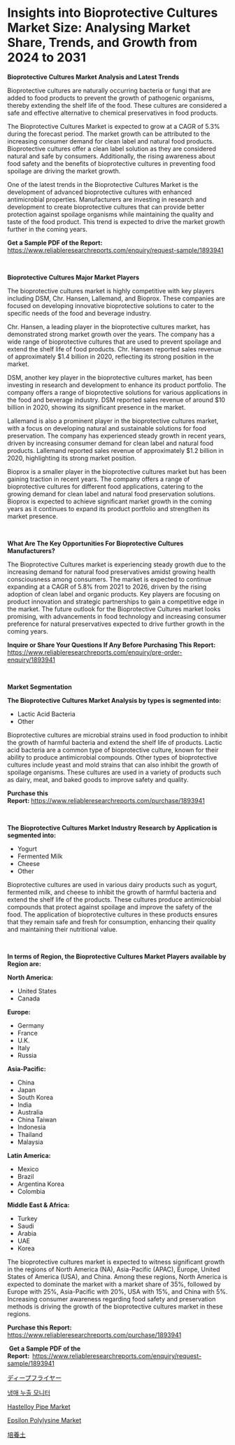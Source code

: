 <p><h1>Insights into Bioprotective Cultures Market Size: Analysing Market Share, Trends, and Growth from 2024 to 2031</h1></p><p><strong>Bioprotective Cultures Market Analysis and Latest Trends</strong></p>
<p><p>Bioprotective cultures are naturally occurring bacteria or fungi that are added to food products to prevent the growth of pathogenic organisms, thereby extending the shelf life of the food. These cultures are considered a safe and effective alternative to chemical preservatives in food products.</p><p>The Bioprotective Cultures Market is expected to grow at a CAGR of 5.3% during the forecast period. The market growth can be attributed to the increasing consumer demand for clean label and natural food products. Bioprotective cultures offer a clean label solution as they are considered natural and safe by consumers. Additionally, the rising awareness about food safety and the benefits of bioprotective cultures in preventing food spoilage are driving the market growth.</p><p>One of the latest trends in the Bioprotective Cultures Market is the development of advanced bioprotective cultures with enhanced antimicrobial properties. Manufacturers are investing in research and development to create bioprotective cultures that can provide better protection against spoilage organisms while maintaining the quality and taste of the food product. This trend is expected to drive the market growth further in the coming years.</p></p>
<p><strong>Get a Sample PDF of the Report:&nbsp;</strong> <a href="https://www.reliableresearchreports.com/enquiry/request-sample/1893941">https://www.reliableresearchreports.com/enquiry/request-sample/1893941</a></p>
<p>&nbsp;</p>
<p><strong>Bioprotective Cultures Major Market Players</strong></p>
<p><p>The bioprotective cultures market is highly competitive with key players including DSM, Chr. Hansen, Lallemand, and Bioprox. These companies are focused on developing innovative bioprotective solutions to cater to the specific needs of the food and beverage industry.</p><p>Chr. Hansen, a leading player in the bioprotective cultures market, has demonstrated strong market growth over the years. The company has a wide range of bioprotective cultures that are used to prevent spoilage and extend the shelf life of food products. Chr. Hansen reported sales revenue of approximately $1.4 billion in 2020, reflecting its strong position in the market.</p><p>DSM, another key player in the bioprotective cultures market, has been investing in research and development to enhance its product portfolio. The company offers a range of bioprotective solutions for various applications in the food and beverage industry. DSM reported sales revenue of around $10 billion in 2020, showing its significant presence in the market.</p><p>Lallemand is also a prominent player in the bioprotective cultures market, with a focus on developing natural and sustainable solutions for food preservation. The company has experienced steady growth in recent years, driven by increasing consumer demand for clean label and natural food products. Lallemand reported sales revenue of approximately $1.2 billion in 2020, highlighting its strong market position.</p><p>Bioprox is a smaller player in the bioprotective cultures market but has been gaining traction in recent years. The company offers a range of bioprotective cultures for different food applications, catering to the growing demand for clean label and natural food preservation solutions. Bioprox is expected to achieve significant market growth in the coming years as it continues to expand its product portfolio and strengthen its market presence.</p></p>
<p>&nbsp;</p>
<p><strong>What Are The Key Opportunities For Bioprotective Cultures Manufacturers?</strong></p>
<p><p>The Bioprotective Cultures market is experiencing steady growth due to the increasing demand for natural food preservatives amidst growing health consciousness among consumers. The market is expected to continue expanding at a CAGR of 5.8% from 2021 to 2026, driven by the rising adoption of clean label and organic products. Key players are focusing on product innovation and strategic partnerships to gain a competitive edge in the market. The future outlook for the Bioprotective Cultures market looks promising, with advancements in food technology and increasing consumer preference for natural preservatives expected to drive further growth in the coming years.</p></p>
<p><strong>Inquire or Share Your Questions If Any Before Purchasing This Report:</strong> <a href="https://www.reliableresearchreports.com/enquiry/pre-order-enquiry/1893941">https://www.reliableresearchreports.com/enquiry/pre-order-enquiry/1893941</a></p>
<p>&nbsp;</p>
<p><strong>Market Segmentation</strong></p>
<p><strong>The Bioprotective Cultures Market Analysis by types is segmented into:</strong></p>
<p><ul><li>Lactic Acid Bacteria</li><li>Other</li></ul></p>
<p><p>Bioprotective cultures are microbial strains used in food production to inhibit the growth of harmful bacteria and extend the shelf life of products. Lactic acid bacteria are a common type of bioprotective culture, known for their ability to produce antimicrobial compounds. Other types of bioprotective cultures include yeast and mold strains that can also inhibit the growth of spoilage organisms. These cultures are used in a variety of products such as dairy, meat, and baked goods to improve safety and quality.</p></p>
<p><strong>Purchase this Report:&nbsp;</strong><a href="https://www.reliableresearchreports.com/purchase/1893941">https://www.reliableresearchreports.com/purchase/1893941</a></p>
<p>&nbsp;</p>
<p><strong>The Bioprotective Cultures Market Industry Research by Application is segmented into:</strong></p>
<p><ul><li>Yogurt</li><li>Fermented Milk</li><li>Cheese</li><li>Other</li></ul></p>
<p><p>Bioprotective cultures are used in various dairy products such as yogurt, fermented milk, and cheese to inhibit the growth of harmful bacteria and extend the shelf life of the products. These cultures produce antimicrobial compounds that protect against spoilage and improve the safety of the food. The application of bioprotective cultures in these products ensures that they remain safe and fresh for consumption, enhancing their quality and maintaining their nutritional value.</p></p>
<p>&nbsp;</p>
<p><strong>In terms of Region, the Bioprotective Cultures Market Players available by Region are:</strong></p>
<p>
    <p> <strong> North America: </strong>
        <ul>
            <li>United States</li>
            <li>Canada</li>
        </ul>
        </p> 
    <p> <strong> Europe: </strong>
        <ul>
            <li>Germany</li>
            <li>France</li>
            <li>U.K.</li>
            <li>Italy</li>
            <li>Russia</li>
        </ul>
        </p> 
    <p> <strong> Asia-Pacific: </strong>
        <ul>
            <li>China</li>
            <li>Japan</li>
            <li>South Korea</li>
            <li>India</li>
            <li>Australia</li>
            <li>China Taiwan</li>
            <li>Indonesia</li>
            <li>Thailand</li>
            <li>Malaysia</li>
        </ul>
        </p> 
    <p> <strong> Latin America: </strong>
        <ul>
            <li>Mexico</li>
            <li>Brazil</li>
            <li>Argentina Korea</li>
            <li>Colombia</li>
        </ul>
        </p> 
    <p> <strong> Middle East & Africa: </strong>
        <ul>
            <li>Turkey</li>
            <li>Saudi</li>
            <li>Arabia</li>
            <li>UAE</li>
            <li>Korea</li>
        </ul>
    </p>
    </p>
<p><p>The bioprotective cultures market is expected to witness significant growth in the regions of North America (NA), Asia-Pacific (APAC), Europe, United States of America (USA), and China. Among these regions, North America is expected to dominate the market with a market share of 35%, followed by Europe with 25%, Asia-Pacific with 20%, USA with 15%, and China with 5%. Increasing consumer awareness regarding food safety and preservation methods is driving the growth of the bioprotective cultures market in these regions.</p></p>
<p><strong>Purchase this Report: </strong><a href="https://www.reliableresearchreports.com/purchase/1893941">https://www.reliableresearchreports.com/purchase/1893941</a></p>
<p>&nbsp;<strong>Get a Sample PDF of the Report:&nbsp;&nbsp;</strong><a href="https://www.reliableresearchreports.com/enquiry/request-sample/1893941">https://www.reliableresearchreports.com/enquiry/request-sample/1893941</a></p>
<p><strong></strong></p>
<p><p><a href="https://medium.com/@annchovey2023/2024%E5%B9%B4%E3%81%8B%E3%82%892031%E5%B9%B4%E3%81%BE%E3%81%A7%E3%81%AE%E6%9C%9F%E9%96%93%E3%81%AB%E4%BA%88%E6%B8%AC%E3%81%95%E3%82%8C%E3%82%8B%E3%83%87%E3%82%A3%E3%83%BC%E3%83%97%E3%83%95%E3%83%A9%E3%82%A4%E3%83%A4%E3%83%BC%E5%B8%82%E5%A0%B4%E3%81%AE%E5%88%86%E6%9E%90%E3%81%A8%E3%82%B5%E3%82%A4%E3%82%BA%E4%BA%88%E6%B8%AC-a82b5b2a64d8">ディープフライヤー</a></p><p><a href="https://medium.com/@vlcostes/%EB%83%89%EB%A7%A4-%EB%88%84%EC%B6%9C-%EB%AA%A8%EB%8B%88%ED%84%B0-%EC%8B%9C%EC%9E%A5-%EC%A0%90%EC%9C%A0%EC%9C%A8-%EB%B3%80%ED%99%94%EC%99%80-%EC%8B%9C%EC%9E%A5-%EC%84%B1%EC%9E%A5-%ED%8A%B8%EB%A0%8C%EB%93%9C-2024-2031-369efb2a1494">냉매 누출 모니터</a></p><p><a href="https://github.com/nicoletavirag/Market-Research-Report-List-2/blob/main/hastelloy-pipe-market.md">Hastelloy Pipe Market</a></p><p><a href="https://github.com/redneck06/Market-Research-Report-List-2/blob/main/epsilon-polylysine-market.md">Epsilon Polylysine Market</a></p><p><a href="https://medium.com/@pedrogers56456/%E3%83%9D%E3%83%83%E3%83%86%E3%82%A3%E3%83%B3%E3%82%B0%E5%9C%9F%E5%A3%8C%E5%B8%82%E5%A0%B4%E3%81%AE%E5%88%86%E6%9E%90-%E3%82%B0%E3%83%AD%E3%83%BC%E3%83%90%E3%83%AB%E7%94%A3%E6%A5%AD%E3%81%AE%E8%A6%8B%E9%80%9A%E3%81%97%E3%81%A8%E4%BA%88%E6%B8%AC-2024%E5%B9%B4%E3%81%8B%E3%82%892031%E5%B9%B4-ed71615511fe">培養土</a></p></p>